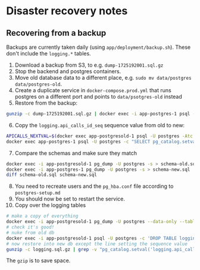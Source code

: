 # Disaster recovery notes

## Recovering from a backup

Backups are currently taken daily (using `app/deployment/backup.sh`). These don't include the `logging.*` tables.

1. Download a backup from S3, to e.g. `dump-1725192001.sql.gz`
2. Stop the backend and postgres containers.
3. Move old database data to a different place, e.g. `sudo mv data/postgres data/postgres-old`.
4. Create a duplicate service in `docker-compose.prod.yml` that runs postgres on a different port and points to `data/psotgres-old` instead
5. Restore from the backup:

```sh
gunzip -c dump-1725192001.sql.gz | docker exec -i app-postgres-1 psql -U postgres | tee restore.log
```

6. Copy the `logging.api_calls_id_seq` sequence value from old to new:

```sh
APICALLS_NEXTVAL=$(docker exec app-postgresold-1 psql -U postgres -Atc "SELECT nextval('logging.api_calls_id_seq');")
docker exec app-postgres-1 psql -U postgres -c "SELECT pg_catalog.setval('logging.api_calls_id_seq', $APICALLS_NEXTVAL, true);"
```

7. Compare the schemas and make sure they match

```sh
docker exec -i app-postgresold-1 pg_dump -U postgres -s > schema-old.sql
docker exec -i app-postgres-1 pg_dump -U postgres -s > schema-new.sql
diff schema-old.sql schema-new.sql
```

8. You need to recreate users and the `pg_hba.conf` file according to `postgres-setup.md`
9. You should now be set to restart the service.
10. Copy over the logging tables

```sh
# make a copy of everything
docker exec -i app-postgresold-1 pg_dump -U postgres --data-only --table='logging.*' | gzip > logging.sql.gz
# check it's good!
# nuke from old db
docker exec -i app-postgresold-1 psql -U postgres -c 'DROP TABLE logging.api_calls;'
# now restore into new db except the line setting the sequence value
gunzip -c logging.sql.gz | grep -v "pg_catalog.setval('logging.api_calls_id_seq'," | docker exec -i app-postgres-1 psql -U postgres | tee restore-logging.log
```

The `gzip` is to save space.
